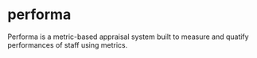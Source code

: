 # performa
 Performa is a metric-based appraisal system built to measure and quatify performances of staff using metrics.
